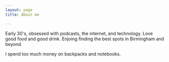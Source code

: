 ```yaml
---
layout: page
title: About me

---
```


Early 30's, obsessed with podcasts, the internet, and technology. Love good food and good drink. Enjoing finding the best spots in Birmingham and beyond. 

I spend too much money on backpacks and notebooks.
